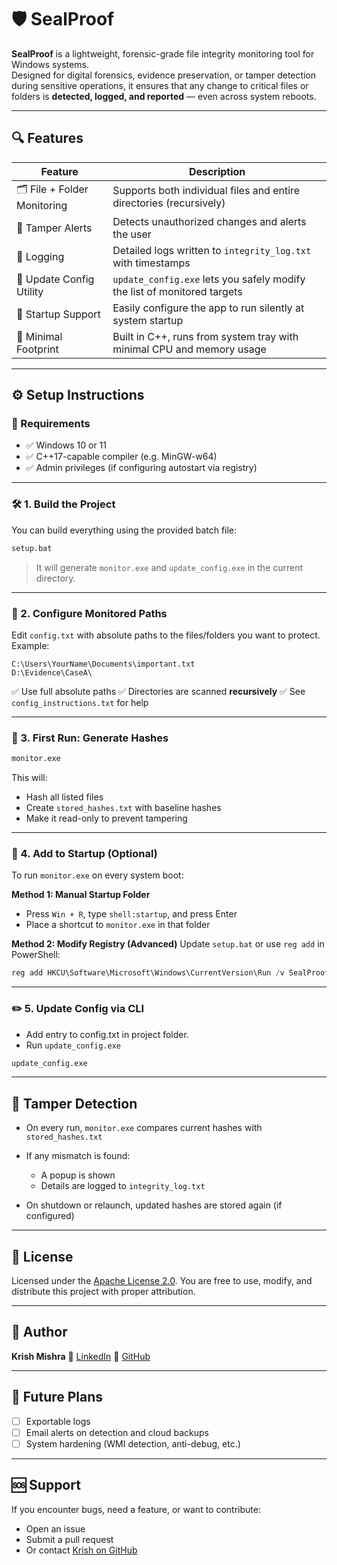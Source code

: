 # 🛡️ SealProof

**SealProof** is a lightweight, forensic-grade file integrity monitoring tool for Windows systems.  
Designed for digital forensics, evidence preservation, or tamper detection during sensitive operations, it ensures that any change to critical files or folders is **detected, logged, and reported** — even across system reboots.

---

## 🔍 Features

| Feature                    | Description                                                                 |
|----------------------------|-----------------------------------------------------------------------------|
| 🗂️ File + Folder Monitoring | Supports both individual files and entire directories (recursively)         |
| 🔐 Tamper Alerts           | Detects unauthorized changes and alerts the user                            |
| 📜 Logging                 | Detailed logs written to `integrity_log.txt` with timestamps                 |
| 🔄 Update Config Utility   | `update_config.exe` lets you safely modify the list of monitored targets     |
| 🧠 Startup Support         | Easily configure the app to run silently at system startup                   |
| 📁 Minimal Footprint       | Built in C++, runs from system tray with minimal CPU and memory usage        |

---

## ⚙️ Setup Instructions

### 🔧 Requirements

* ✅ Windows 10 or 11
* ✅ C++17-capable compiler (e.g. MinGW-w64)
* ✅ Admin privileges (if configuring autostart via registry)

---

### 🛠 1. Build the Project

You can build everything using the provided batch file:

```bat
setup.bat
```

> It will generate `monitor.exe` and `update_config.exe` in the current directory.

---

### 📝 2. Configure Monitored Paths

Edit `config.txt` with absolute paths to the files/folders you want to protect. Example:

```
C:\Users\YourName\Documents\important.txt
D:\Evidence\CaseA\
```

✅ Use full absolute paths
✅ Directories are scanned **recursively**
✅ See `config_instructions.txt` for help

---

### 🧪 3. First Run: Generate Hashes

```bash
monitor.exe
```

This will:

* Hash all listed files
* Create `stored_hashes.txt` with baseline hashes
* Make it read-only to prevent tampering

---

### 🔄 4. Add to Startup (Optional)

To run `monitor.exe` on every system boot:

**Method 1: Manual Startup Folder**

* Press `Win + R`, type `shell:startup`, and press Enter
* Place a shortcut to `monitor.exe` in that folder

**Method 2: Modify Registry (Advanced)**
Update `setup.bat` or use `reg add` in PowerShell:

```powershell
reg add HKCU\Software\Microsoft\Windows\CurrentVersion\Run /v SealProof /t REG_SZ /d "C:\Path\To\monitor.exe"
```

---

### ✏️ 5. Update Config via CLI

* Add entry to config.txt in project folder.
* Run `update_config.exe`
```bash
update_config.exe
```

---

## 🚨 Tamper Detection

* On every run, `monitor.exe` compares current hashes with `stored_hashes.txt`
* If any mismatch is found:

  * A popup is shown
  * Details are logged to `integrity_log.txt`
* On shutdown or relaunch, updated hashes are stored again (if configured)

---

## 📜 License

Licensed under the [Apache License 2.0](./LICENSE.md).
You are free to use, modify, and distribute this project with proper attribution.

---

## 👤 Author

**Krish Mishra**
🔗 [LinkedIn](https://www.linkedin.com/in/krish-mishra-a9410917b/)
🔗 [GitHub](https://github.com/krysh420)

---

## 🧠 Future Plans

* [ ] Exportable logs
* [ ] Email alerts on detection and cloud backups
* [ ] System hardening (WMI detection, anti-debug, etc.)

---

## 🆘 Support

If you encounter bugs, need a feature, or want to contribute:

* Open an issue
* Submit a pull request
* Or contact [Krish on GitHub](https://github.com/krysh420)
